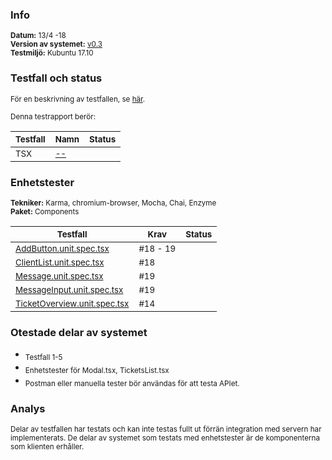 ### Info
<sub>**Datum:** 13/4 -18</sub>  
<sub>**Version av systemet:** [v0.3]()</sub>  
<sub>**Testmiljö:**  Kubuntu 17.10</sub>

### Testfall och status
<sub>För en beskrivning av testfallen, se [här](https://github.com/1dv611-futurum-project/futurum-project/wiki/Testspecifikation).</sub>    

<sub>Denna testrapport berör:</sub>  

|<sub>Testfall</sub>|<sub>Namn</sub>|<sub>Status</sub>|
|----|--------|------------|
|<sub>TSX</sub>|<sub>[--](https://github.com/1dv611-futurum-project/futurum-project/wiki/Testspecifikation#testfall-4---%C3%84ndra-status-p%C3%A5-%C3%A4rende---flerkortsvy-uppdatering-till-kund)</sub>|<sub><img src="http://4.bp.blogspot.com/-3COrhYW7glE/UkxdoBarJfI/AAAAAAAAAwc/lgigiGxjObc/s1600/x_mark_red_circle.png" width="15"></sub>|

### Enhetstester
<sub>**Tekniker:**  Karma, chromium-browser, Mocha, Chai, Enzyme</sub>  
<sub>**Paket:**  Components</sub>

|<sub>Testfall</sub>|<sub>Krav</sub>|<sub>Status</sub>|
|----|--------|------------|
|<sub>[AddButton.unit.spec.tsx](https://github.com/1dv611-futurum-project/futurum-project/blob/client/services/client/test/components/AddButton/AddButton.unit.spec.tsx)</sub>|<sub>#18 - 19</sub>|<sub><img src="https://upload.wikimedia.org/wikipedia/commons/thumb/5/50/Yes_Check_Circle.svg/2000px-Yes_Check_Circle.svg.png" width="15"></sub>|
|<sub>[ClientList.unit.spec.tsx](https://github.com/1dv611-futurum-project/futurum-project/blob/client/services/client/test/components/ClientList/ClientList.unit.spec.tsx)</sub>|<sub>#18</sub>|<sub><img src="https://upload.wikimedia.org/wikipedia/commons/thumb/5/50/Yes_Check_Circle.svg/2000px-Yes_Check_Circle.svg.png" width="15"></sub>|
|<sub>[Message.unit.spec.tsx](https://github.com/1dv611-futurum-project/futurum-project/blob/client/services/client/test/components/Message/Message.unit.spec.tsx)</sub>|<sub>#19</sub>|<sub><img src="https://upload.wikimedia.org/wikipedia/commons/thumb/5/50/Yes_Check_Circle.svg/2000px-Yes_Check_Circle.svg.png" width="15"></sub>|
|<sub>[MessageInput.unit.spec.tsx](https://github.com/1dv611-futurum-project/futurum-project/blob/client/services/client/test/components/MessageInput/MessageInput.unit.spec.tsx)</sub>|<sub>#19</sub>|<sub><img src="https://upload.wikimedia.org/wikipedia/commons/thumb/5/50/Yes_Check_Circle.svg/2000px-Yes_Check_Circle.svg.png" width="15"></sub>|
|<sub>[TicketOverview.unit.spec.tsx](https://github.com/1dv611-futurum-project/futurum-project/blob/client/services/client/test/components/TicketOverview/TicketOverview.unit.spec.tsx)</sub>|<sub>#14</sub>|<sub><img src="https://upload.wikimedia.org/wikipedia/commons/thumb/5/50/Yes_Check_Circle.svg/2000px-Yes_Check_Circle.svg.png" width="15"></sub>|

### Otestade delar av systemet
* <sub>Testfall 1-5</sub> 
* <sub>Enhetstester för Modal.tsx, TicketsList.tsx</sub>  
* <sub>Postman eller manuella tester bör användas för att testa APIet.</sub>  

### Analys
<sub>Delar av testfallen har testats och kan inte testas fullt ut förrän integration med servern har implementerats. De delar av systemet som testats med enhetstester är de komponenterna som klienten erhåller.</sub>